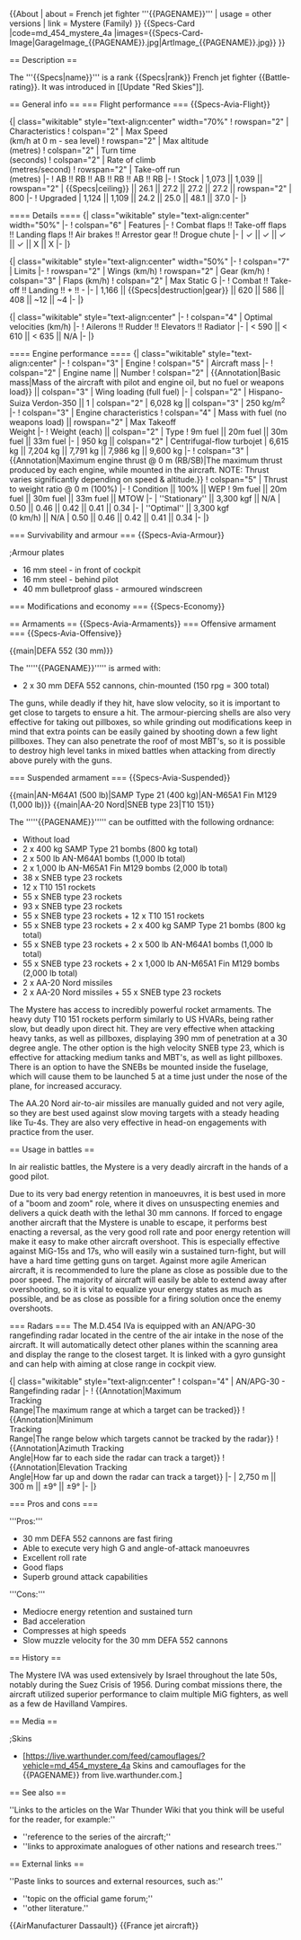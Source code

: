 {{About
| about = French jet fighter '''{{PAGENAME}}'''
| usage = other versions
| link = Mystere (Family)
}}
{{Specs-Card
|code=md_454_mystere_4a
|images={{Specs-Card-Image|GarageImage_{{PAGENAME}}.jpg|ArtImage_{{PAGENAME}}.jpg}}
}}

== Description ==
<!-- ''In the description, the first part should be about the history of and the creation and combat usage of the aircraft, as well as its key features. In the second part, tell the reader about the aircraft in the game. Insert a screenshot of the vehicle, so that if the novice player does not remember the vehicle by name, he will immediately understand what kind of vehicle the article is talking about.'' -->
The '''{{Specs|name}}''' is a rank {{Specs|rank}} French jet fighter {{Battle-rating}}. It was introduced in [[Update "Red Skies"]].

== General info ==
=== Flight performance ===
{{Specs-Avia-Flight}}
<!-- ''Describe how the aircraft behaves in the air. Speed, manoeuvrability, acceleration and allowable loads - these are the most important characteristics of the vehicle.'' -->

{| class="wikitable" style="text-align:center" width="70%"
! rowspan="2" | Characteristics
! colspan="2" | Max Speed<br>(km/h at 0 m - sea level)
! rowspan="2" | Max altitude<br>(metres)
! colspan="2" | Turn time<br>(seconds)
! colspan="2" | Rate of climb<br>(metres/second)
! rowspan="2" | Take-off run<br>(metres)
|-
! AB !! RB !! AB !! RB !! AB !! RB
|-
! Stock
| 1,073 || 1,039 || rowspan="2" | {{Specs|ceiling}} || 26.1 || 27.2 || 27.2 || 27.2 || rowspan="2" | 800
|-
! Upgraded
| 1,124 || 1,109 || 24.2 || 25.0 || 48.1 || 37.0
|-
|}

==== Details ====
{| class="wikitable" style="text-align:center" width="50%"
|-
! colspan="6" | Features
|-
! Combat flaps !! Take-off flaps !! Landing flaps !! Air brakes !! Arrestor gear !! Drogue chute
|-
| ✓ || ✓ || ✓ || ✓ || X || X     <!-- ✓ -->
|-
|}

{| class="wikitable" style="text-align:center" width="50%"
|-
! colspan="7" | Limits
|-
! rowspan="2" | Wings (km/h)
! rowspan="2" | Gear (km/h)
! colspan="3" | Flaps (km/h)
! colspan="2" | Max Static G
|-
! Combat !! Take-off !! Landing !! + !! -
|-
| 1,166 <!--{{Specs|destruction|body}}--> || {{Specs|destruction|gear}} || 620 || 586 || 408 || ~12 || ~4
|-
|}

{| class="wikitable" style="text-align:center"
|-
! colspan="4" | Optimal velocities (km/h)
|-
! Ailerons !! Rudder !! Elevators !! Radiator
|-
| < 590 || < 610 || < 635 || N/A
|-
|}

==== Engine performance ====
{| class="wikitable" style="text-align:center"
|-
! colspan="3" | Engine
! colspan="5" | Aircraft mass
|-
! colspan="2" | Engine name || Number
! colspan="2" | {{Annotation|Basic mass|Mass of the aircraft with pilot and engine oil, but no fuel or weapons load}} || colspan="3" | Wing loading (full fuel)
|-
| colspan="2" | Hispano-Suiza Verdon-350 || 1
| colspan="2" | 6,028 kg || colspan="3" | 250 kg/m<sup>2</sup>
|-
! colspan="3" | Engine characteristics
! colspan="4" | Mass with fuel (no weapons load) || rowspan="2" | Max Takeoff<br>Weight
|-
! Weight (each) || colspan="2" | Type
! 9m fuel || 20m fuel || 30m fuel || 33m fuel
|-
| 950 kg || colspan="2" | Centrifugal-flow turbojet
| 6,615 kg || 7,204 kg || 7,791 kg || 7,986 kg || 9,600 kg
|-
! colspan="3" | {{Annotation|Maximum engine thrust @ 0 m (RB/SB)|The maximum thrust produced by each engine, while mounted in the aircraft. NOTE: Thrust varies significantly depending on speed & altitude.}}
! colspan="5" | Thrust to weight ratio @ 0 m (100%)
|-
! Condition || 100% || WEP
! 9m fuel || 20m fuel || 30m fuel || 33m fuel || MTOW
|-
| ''Stationary'' || 3,300 kgf || N/A
| 0.50 || 0.46 || 0.42 || 0.41 || 0.34
|-
| ''Optimal'' || 3,300 kgf<br>(0 km/h) || N/A
| 0.50 || 0.46 || 0.42 || 0.41 || 0.34
|-
|}

=== Survivability and armour ===
{{Specs-Avia-Armour}}
<!-- ''Examine the survivability of the aircraft. Note how vulnerable the structure is and how secure the pilot is, whether the fuel tanks are armoured, etc. Describe the armour, if there is any, and also mention the vulnerability of other critical aircraft systems.'' -->

;Armour plates

* 16 mm steel - in front of cockpit
* 16 mm steel - behind pilot
* 40 mm bulletproof glass - armoured windscreen

=== Modifications and economy ===
{{Specs-Economy}}

== Armaments ==
{{Specs-Avia-Armaments}}
=== Offensive armament ===
{{Specs-Avia-Offensive}}
<!-- ''Describe the offensive armament of the aircraft, if any. Describe how effective the cannons and machine guns are in a battle, and also what belts or drums are better to use. If there is no offensive weaponry, delete this subsection.'' -->
{{main|DEFA 552 (30 mm)}}

The '''''{{PAGENAME}}''''' is armed with:

* 2 x 30 mm DEFA 552 cannons, chin-mounted (150 rpg = 300 total)

The guns, while deadly if they hit, have slow velocity, so it is important to get close to targets to ensure a hit. The armour-piercing shells are also very effective for taking out pillboxes, so while grinding out modifications keep in mind that extra points can be easily gained by shooting down a few light pillboxes. They can also penetrate the roof of most MBT's, so it is possible to destroy high level tanks in mixed battles when attacking from directly above purely with the guns.

=== Suspended armament ===
{{Specs-Avia-Suspended}}
<!-- ''Describe the aircraft's suspended armament: additional cannons under the wings, bombs, rockets and torpedoes. This section is especially important for bombers and attackers. If there is no suspended weaponry remove this subsection.'' -->
{{main|AN-M64A1 (500 lb)|SAMP Type 21 (400 kg)|AN-M65A1 Fin M129 (1,000 lb)}}
{{main|AA-20 Nord|SNEB type 23|T10 151}}

The '''''{{PAGENAME}}''''' can be outfitted with the following ordnance:

* Without load
* 2 x 400 kg SAMP Type 21 bombs (800 kg total)
* 2 x 500 lb AN-M64A1 bombs (1,000 lb total)
* 2 x 1,000 lb AN-M65A1 Fin M129 bombs (2,000 lb total)
* 38 x SNEB type 23 rockets
* 12 x T10 151 rockets
* 55 x SNEB type 23 rockets
* 93 x SNEB type 23 rockets
* 55 x SNEB type 23 rockets + 12 x T10 151 rockets
* 55 x SNEB type 23 rockets + 2 x 400 kg SAMP Type 21 bombs (800 kg total)
* 55 x SNEB type 23 rockets + 2 x 500 lb AN-M64A1 bombs (1,000 lb total)
* 55 x SNEB type 23 rockets + 2 x 1,000 lb AN-M65A1 Fin M129 bombs (2,000 lb total)
* 2 x AA-20 Nord missiles
* 2 x AA-20 Nord missiles + 55 x SNEB type 23 rockets

The Mystere has access to incredibly powerful rocket armaments. The heavy duty T10 151 rockets perform similarly to US HVARs, being rather slow, but deadly upon direct hit. They are very effective when attacking heavy tanks, as well as pillboxes, displaying 390 mm of penetration at a 30 degree angle. The other option is the high velocity SNEB type 23, which is effective for attacking medium tanks and MBT's, as well as light pillboxes. There is an option to have the SNEBs be mounted inside the fuselage, which will cause them to be launched 5 at a time just under the nose of the plane, for increased accuracy.

The AA.20 Nord air-to-air missiles are manually guided and not very agile, so they are best used against slow moving targets with a steady heading like Tu-4s. They are also very effective in head-on engagements with practice from the user.

== Usage in battles ==
<!-- ''Describe the tactics of playing in the aircraft, the features of using aircraft in a team and advice on tactics. Refrain from creating a "guide" - do not impose a single point of view, but instead, give the reader food for thought. Examine the most dangerous enemies and give recommendations on fighting them. If necessary, note the specifics of the game in different modes (AB, RB, SB).'' -->
In air realistic battles, the Mystere is a very deadly aircraft in the hands of a good pilot.

Due to its very bad energy retention in manoeuvres, it is best used in more of a "boom and zoom" role, where it dives on unsuspecting enemies and delivers a quick death with the lethal 30 mm cannons. If forced to engage another aircraft that the Mystere is unable to escape, it performs best enacting a reversal, as the very good roll rate and poor energy retention will make it easy to make other aircraft overshoot. This is especially effective against MiG-15s and 17s, who will easily win a sustained turn-fight, but will have a hard time getting guns on target. Against more agile American aircraft, it is recommended to lure the plane as close as possible due to the poor speed. The majority of aircraft will easily be able to extend away after overshooting, so it is vital to equalize your energy states as much as possible, and be as close as possible for a firing solution once the enemy overshoots.

=== Radars ===
The M.D.454 IVa is equipped with an AN/APG-30 rangefinding radar located in the centre of the air intake in the nose of the aircraft. It will automatically detect other planes within the scanning area and display the range to the closest target. It is linked with a gyro gunsight and can help with aiming at close range in cockpit view.

{| class="wikitable" style="text-align:center"
! colspan="4" | AN/APG-30 - Rangefinding radar
|-
! {{Annotation|Maximum<br/>Tracking<br/>Range|The maximum range at which a target can be tracked}}
! {{Annotation|Minimum<br/>Tracking<br/>Range|The range below which targets cannot be tracked by the radar}}
! {{Annotation|Azimuth Tracking<br/>Angle|How far to each side the radar can track a target}}
! {{Annotation|Elevation Tracking<br/>Angle|How far up and down the radar can track a target}}
|-
| 2,750 m || 300 m || ±9° || ±9°
|-
|}

=== Pros and cons ===
<!-- ''Summarise and briefly evaluate the vehicle in terms of its characteristics and combat effectiveness. Mark its pros and cons in the bulleted list. Try not to use more than 6 points for each of the characteristics. Avoid using categorical definitions such as "bad", "good" and the like - use substitutions with softer forms such as "inadequate" and "effective".'' -->

'''Pros:'''

* 30 mm DEFA 552 cannons are fast firing
* Able to execute very high G and angle-of-attack manoeuvres
* Excellent roll rate
* Good flaps
* Superb ground attack capabilities

'''Cons:'''

* Mediocre energy retention and sustained turn
* Bad acceleration
* Compresses at high speeds
* Slow muzzle velocity for the 30 mm DEFA 552 cannons

== History ==
<!-- ''Describe the history of the creation and combat usage of the aircraft in more detail than in the introduction. If the historical reference turns out to be too long, take it to a separate article, taking a link to the article about the vehicle and adding a block "/History" (example: <nowiki>https://wiki.warthunder.com/(Vehicle-name)/History</nowiki>) and add a link to it here using the <code>main</code> template. Be sure to reference text and sources by using <code><nowiki><ref></ref></nowiki></code>, as well as adding them at the end of the article with <code><nowiki><references /></nowiki></code>. This section may also include the vehicle's dev blog entry (if applicable) and the in-game encyclopedia description (under <code><nowiki>=== In-game description ===</nowiki></code>, also if applicable).'' -->

The Mystere IVA was used extensively by Israel throughout the late 50s, notably during the Suez Crisis of 1956. During combat missions there, the aircraft utilized superior performance to claim multiple MiG fighters, as well as a few de Havilland Vampires.

== Media ==
<!-- ''Excellent additions to the article would be video guides, screenshots from the game, and photos.'' -->

;Skins

* [https://live.warthunder.com/feed/camouflages/?vehicle=md_454_mystere_4a Skins and camouflages for the {{PAGENAME}} from live.warthunder.com.]

== See also ==
<!-- ''Links to the articles on the War Thunder Wiki that you think will be useful for the reader, for example:''
* ''reference to the series of the aircraft;''
* ''links to approximate analogues of other nations and research trees.'' -->
''Links to the articles on the War Thunder Wiki that you think will be useful for the reader, for example:''

* ''reference to the series of the aircraft;''
* ''links to approximate analogues of other nations and research trees.''

== External links ==
<!-- ''Paste links to sources and external resources, such as:''
* ''topic on the official game forum;''
* ''other literature.'' -->
''Paste links to sources and external resources, such as:''

* ''topic on the official game forum;''
* ''other literature.''

{{AirManufacturer Dassault}}
{{France jet aircraft}}